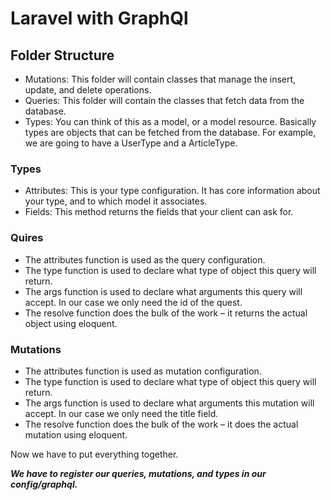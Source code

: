 # Laravel with GraphQl


## Folder Structure
- Mutations: This folder will contain classes that manage the insert, update, and delete operations.
- Queries: This folder will contain the classes that fetch data from the database.
- Types: You can think of this as a model, or a model resource. Basically types are objects that can be fetched from the database. For example, we are going to have a UserType and a ArticleType.

### Types
- Attributes: This is your type configuration. It has core information about your type, and to which model it associates.
- Fields: This method returns the fields that your client can ask for.

### Quires
- The attributes function is used as the query configuration.
- The type function is used to declare what type of object this query will return.
- The args function is used to declare what arguments this query will accept. In our case we only need the id of the quest.
- The resolve function does the bulk of the work – it returns the actual object using eloquent.

### Mutations
- The attributes function is used as mutation configuration.
- The type function is used to declare what type of object this query will return.
- The args function is used to declare what arguments this mutation will accept. In our case we only need the title field.
- The resolve function does the bulk of the work – it does the actual mutation using eloquent. 

Now we have to put everything together. 

***We have to register our queries, mutations, and types in our config/graphql.***

